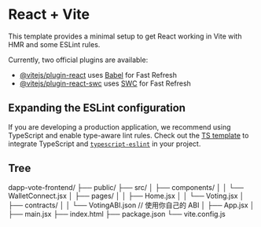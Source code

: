 # React + Vite

This template provides a minimal setup to get React working in Vite with HMR and some ESLint rules.

Currently, two official plugins are available:

- [@vitejs/plugin-react](https://github.com/vitejs/vite-plugin-react/blob/main/packages/plugin-react/README.md) uses [Babel](https://babeljs.io/) for Fast Refresh
- [@vitejs/plugin-react-swc](https://github.com/vitejs/vite-plugin-react-swc) uses [SWC](https://swc.rs/) for Fast Refresh

## Expanding the ESLint configuration

If you are developing a production application, we recommend using TypeScript and enable type-aware lint rules. Check out the [TS template](https://github.com/vitejs/vite/tree/main/packages/create-vite/template-react-ts) to integrate TypeScript and [`typescript-eslint`](https://typescript-eslint.io) in your project.

## Tree
dapp-vote-frontend/
├── public/
├── src/
│   ├── components/
│   │   └── WalletConnect.jsx
│   ├── pages/
│   │   ├── Home.jsx
│   │   └── Voting.jsx
│   ├── contracts/
│   │   └── VotingABI.json      // 使用你自己的 ABI
│   ├── App.jsx
│   ├── main.jsx
├── index.html
├── package.json
└── vite.config.js
